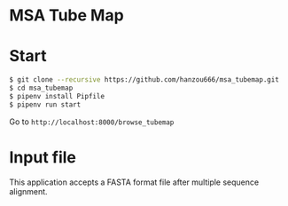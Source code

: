 # MSA Tube Map

# Start

```bash
$ git clone --recursive https://github.com/hanzou666/msa_tubemap.git
$ cd msa_tubemap
$ pipenv install Pipfile
$ pipenv run start
```

Go to `http://localhost:8000/browse_tubemap`


# Input file

This application accepts a FASTA format file after multiple sequence alignment.
